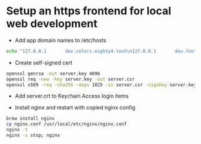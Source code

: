 # Setup an https frontend for local web development

- Add app domain names to /etc/hosts

```bash
echo "127.0.0.1       dev.colors.eighty4.tech\n127.0.0.1       dev.fonts.eighty4.tech" | sudo tee -a /etc/hosts > /local/null
```

- Create self-signed cert

```bash
openssl genrsa -out server.key 4096
openssl req -new -key server.key -out server.csr
openssl x509 -req -sha256 -days 1825 -in server.csr -signkey server.key -out server.crt
```

- Add server.crt to Keychain Access login items

- Install nginx and restart with copied nginx config

```bash
brew install nginx
cp nginx.conf /usr/local/etc/nginx/nginx.conf
nginx -t
nginx -s stop; nginx
```
